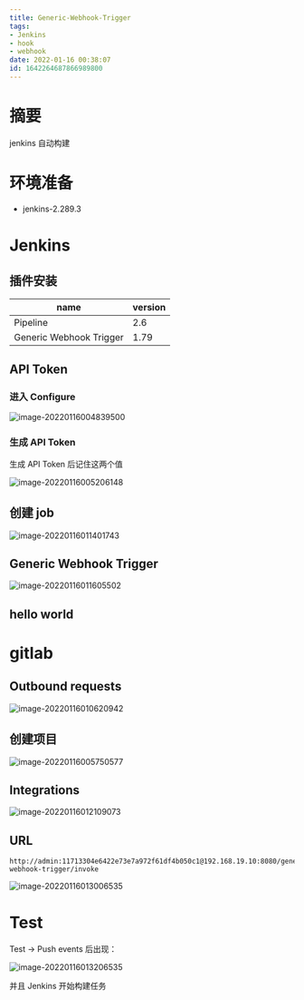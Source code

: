 ```yaml
---
title: Generic-Webhook-Trigger
tags: 
- Jenkins
- hook
- webhook
date: 2022-01-16 00:38:07
id: 1642264687866989800
---
```

# 摘要

jenkins 自动构建

# 环境准备

- jenkins-2.289.3

# Jenkins

## 插件安装

| name                    | version |
| ----------------------- | ------- |
| Pipeline                | 2.6     |
| Generic Webhook Trigger | 1.79    |



## API Token

### 进入 Configure

![image-20220116004839500](assets/images/image-20220116004839500.png)

### 生成 API Token

生成 API Token 后记住这两个值

![image-20220116005206148](assets/images/image-20220116005206148.png)





## 创建 job

![image-20220116011401743](assets/images/image-20220116011401743.png)

## Generic Webhook Trigger

![image-20220116011605502](assets/images/image-20220116011605502.png)

## hello world

# gitlab

## Outbound requests

![image-20220116010620942](assets/images/image-20220116010620942.png)

## 创建项目

![image-20220116005750577](assets/images/image-20220116005750577.png)



## Integrations

![image-20220116012109073](assets/images/image-20220116012109073.png)

## URL

```
http://admin:11713304e6422e73e7a972f61df4b050c1@192.168.19.10:8080/generic-webhook-trigger/invoke
```

![image-20220116013006535](assets/images/image-20220116013006535.png)

# Test

Test → Push events 后出现：

![image-20220116013206535](assets/images/image-20220116013206535.png)

并且 Jenkins 开始构建任务



